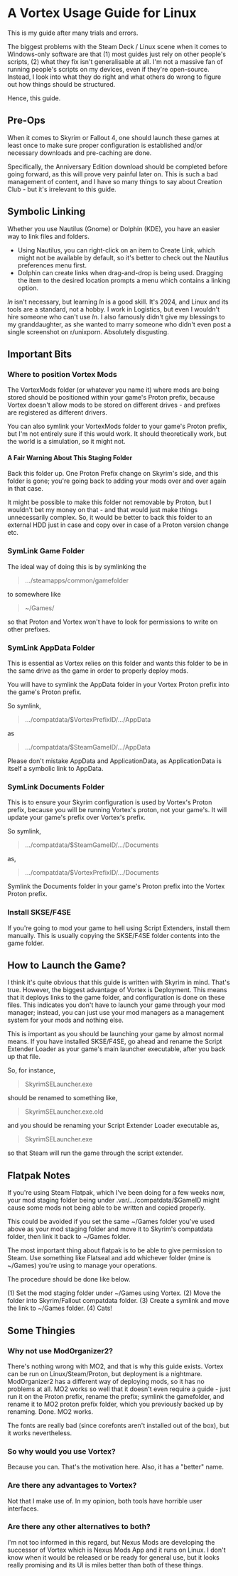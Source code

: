 # A Vortex Usage Guide for Linux
This is my guide after many trials and errors.

The biggest problems with the Steam Deck / Linux scene when it comes to Windows-only software are that (1) most guides just rely on other people's scripts, (2) what they fix isn't generalisable at all. I'm not a massive fan of running people's scripts on my devices, even if they're open-source. Instead, I look into what they do right and what others do wrong to figure out how things should be structured.

Hence, this guide.

## Pre-Ops

When it comes to Skyrim or Fallout 4, one should launch these games at least once to make sure proper configuration is established and/or necessary downloads and pre-caching are done.

Specifically, the Anniversary Edition download should be completed before going forward, as this will prove very painful later on. This is such a bad management of content, and I have so many things to say about Creation Club - but it's irrelevant to this guide.

## Symbolic Linking

Whether you use Nautilus (Gnome) or Dolphin (KDE), you have an easier way to link files and folders.

* Using Nautilus, you can right-click on an item to Create Link, which might not be available by default, so it's better to check out the Nautilus preferences menu first.
* Dolphin can create links when drag-and-drop is being used. Dragging the item to the desired location prompts a menu which contains a linking option.

<em>ln</em> isn't necessary, but learning <em>ln</em> is a good skill. It's 2024, and Linux and its tools are a standard, not a hobby. I work in Logistics, but even I wouldn't hire someone who can't use <em>ln</em>. I also famously didn't give my blessings to my granddaughter, as she wanted to marry someone who didn't even post a single screenshot on r/unixporn. Absolutely disgusting.

## Important Bits
### Where to position Vortex Mods

The VortexMods folder (or whatever you name it) where mods are being stored should be positioned within your game's Proton prefix, because Vortex doesn't allow mods to be stored on different drives - and prefixes are registered as different drivers.

You can also symlink your VortexMods folder to your game's Proton prefix, but I'm not entirely sure if this would work. It should theoretically work, but the world is a simulation, so it might not.

#### A Fair Warning About This Staging Folder
Back this folder up. One Proton Prefix change on Skyrim's side, and this folder is gone; you're going back to adding your mods over and over again in that case.

It might be possible to make this folder not removable by Proton, but I wouldn't bet my money on that - and that would just make things unnecessarily complex. So, it would be better to back this folder to an external HDD just in case and copy over in case of a Proton version change etc.

### SymLink Game Folder

The ideal way of doing this is by symlinking the 

> .../steamapps/common/gamefolder

to somewhere like 

> ~/Games/

so that Proton and Vortex won't have to look for permissions to write on other prefixes.

### SymLink AppData Folder

This is essential as Vortex relies on this folder and wants this folder to be in the same drive as the game in order to properly deploy mods.

You will have to symlink the AppData folder in your Vortex Proton prefix into the game's Proton prefix.

So symlink,

> .../compatdata/$VortexPrefixID/.../AppData

as

> .../compatdata/$SteamGameID/.../AppData

Please don't mistake AppData and ApplicationData, as ApplicationData is itself a symbolic link to AppData.

### SymLink Documents Folder

This is to ensure your Skyrim configuration is used by Vortex's Proton prefix, because you will be running Vortex's proton, not your game's. It will update your game's prefix over Vortex's prefix.

So symlink,

> .../compatdata/$SteamGameID/.../Documents

as,

> .../compatdata/$VortexPrefixID/.../Documents

Symlink the Documents folder in your game's Proton prefix into the Vortex Proton prefix.

### Install SKSE/F4SE

If you're going to mod your game to hell using Script Extenders, install them manually. This is usually copying the SKSE/F4SE folder contents into the game folder.

## How to Launch the Game?

I think it's quite obvious that this guide is written with Skyrim in mind. That's true. However, the biggest advantage of Vortex is Deployment. This means that it deploys links to the game folder, and configuration is done on these files. This indicates you don't have to launch your game through your mod manager; instead, you can just use your mod managers as a management system for your mods and nothing else.

This is important as you should be launching your game by almost normal means. If you have installed SKSE/F4SE, go ahead and rename the Script Extender Loader as your game's main launcher executable, after you back up that file.

So, for instance,

> SkyrimSELauncher.exe

should be renamed to something like,

> SkyrimSELauncher.exe.old

and you should be renaming your Script Extender Loader executable as,

> SkyrimSELauncher.exe

so that Steam will run the game through the script extender.

## Flatpak Notes
If you're using Steam Flatpak, which I've been doing for a few weeks now, your mod staging folder being under .var/.../compatdata/$GameID might cause some mods not being able to be written and copied properly.

This could be avoided if you set the same ~/Games folder you've used above as your mod staging folder and move it to Skyrim's compatdata folder, then link it back to ~/Games folder.

The most important thing about flatpak is to be able to give permission to Steam. Use something like Flatseal and add whichever folder (mine is ~/Games) you're using to manage your operations.

The procedure should be done like below.

(1) Set the mod staging folder under ~/Games using Vortex.
(2) Move the folder into Skyrim/Fallout compatdata folder.
(3) Create a symlink and move the link to ~/Games folder.
(4) Cats!

## Some Thingies
### Why not use ModOrganizer2?

There's nothing wrong with MO2, and that is why this guide exists. Vortex can be run on Linux/Steam/Proton, but deployment is a nightmare. ModOrganizer2 has a different way of deploying mods, so it has no problems at all. MO2 works so well that it doesn't even require a guide - just run it on the Proton prefix, rename the prefix; symlink the gamefolder, and rename it to MO2 proton prefix folder, which you previously backed up by renaming. Done. MO2 works.

The fonts are really bad (since corefonts aren't installed out of the box), but it works nevertheless.

### So why would you use Vortex?

Because you can. That's the motivation here. Also, it has a "better" name.

### Are there any advantages to Vortex?

Not that I make use of. In my opinion, both tools have horrible user interfaces.

### Are there any other alternatives to both?

I'm not too informed in this regard, but Nexus Mods are developing the successor of Vortex which is Nexus Mods App and it runs on Linux. I don't know when it would be released or be ready for general use, but it looks really promising and its UI is miles better than both of these things.
